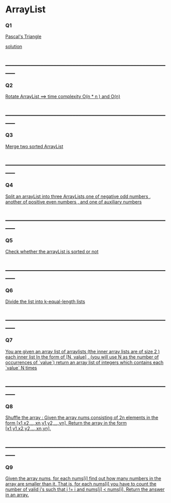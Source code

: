 # ArrayList 

<h3>Q1</h3>
<a href = "https://leetcode.com/problems/pascals-triangle/"> Pascal's Triangle</a>

<a href ="https://github.com/AbdullmenemFayez/Data-Structer-course-2022-2023/blob/main/ArrayList/solutions/solve1.java">solution</a>

<h2>_____________________________________________________</h2>
<h3>Q2</h3>


<a href ="https://github.com/AbdullmenemFayez/Data-Structer-course-2022-2023/blob/main/ArrayList/solutions/solve2.java">Rotate ArrayList ==> time complexity O(n * n ) and O(n)</a>

<h2>_____________________________________________________</h2>
<h3>Q3</h3>
<a href = "https://github.com/AbdullmenemFayez/Data-Structer-course-2022-2023/blob/main/ArrayList/solutions/solve3.java">Merge two sorted ArrayList</a>


<h2>_____________________________________________________</h2>
<h3>Q4</h3>
<a href = "https://github.com/AbdullmenemFayez/Data-Structer-course-2022-2023/blob/main/ArrayList/solutions/Q4_solution">Split an arrayList into three ArrayLists,one of negative odd numbers , another of positive even numbers , and one of auxiliary numbers </a>


<h2>_____________________________________________________</h2>

<h3>Q5</h3>

<a href = "https://github.com/AbdullmenemFayez/Data-Structer-course-2022-2023/blob/main/ArrayList/solutions/Q5.java">Check whether the arrayList is sorted or not </a>
<h2>_____________________________________________________</h2>


<h3>Q6</h3>
<a href ="https://github.com/AbdullmenemFayez/Data-Structer-course-2022-2023/blob/main/ArrayList/solutions/Q6.java">Divide the list into k-equal-length lists</a>
<h2>_____________________________________________________</h2>


<h3>Q7</h3>
<a href ="https://github.com/AbdullmenemFayez/Data-Structer-course-2022-2023/blob/main/ArrayList/solutions/Q7.java">You are given an array list of arraylists (the inner array lists are of size  2   ) each inner list In the form of  [N, value] ,   (you will use N as the number of occurrences of `value`) return an array list of integers which contains each `value` N  times</a>

<h2>_____________________________________________________</h2>


<h3>Q8</h3>
<a href ="https://github.com/AbdullmenemFayez/Data-Structer-course-2022-2023/blob/main/ArrayList/solutions/Q8.java">
Shuffle the array : Given the array nums consisting of 2n elements in the form [x1,x2,...,xn,y1,y2,...,yn].
Return the array in the form [x1,y1,x2,y2,...,xn,yn].</a>

<h2>_____________________________________________________</h2>


<h3>Q9</h3>
<a href ="https://github.com/AbdullmenemFayez/Data-Structer-course-2022-2023/blob/main/ArrayList/solutions/Q9.java">
Given the array nums, for each nums[i] find out how many numbers in the array are smaller than it. That is, for each nums[i] you have to count the number of valid j's such that j != i and nums[j] < nums[i]. Return the answer in an array.</a>
